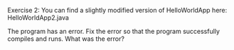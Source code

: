Exercise 2: You can find a slightly modified version of HelloWorldApp here: HelloWorldApp2.java

The program has an error. Fix the error so that the program successfully compiles and runs. What was the error?

